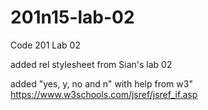 # 201n15-lab-02
Code 201 Lab 02

added rel stylesheet from Sian's lab 02

added "yes, y, no and n" with help from w3" https://www.w3schools.com/jsref/jsref_if.asp